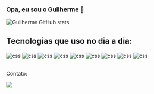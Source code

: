 ### Opa, eu sou o Guilherme 👾

![Guilherme GitHub stats](https://github-readme-stats.vercel.app/api?username=gu1lhermeb&show_icons=true&theme=dracula&count_private=true)

## Tecnologias que uso no dia a dia:

<div>
   <img align="center" alt="css" src="https://img.shields.io/badge/PHP-777BB4?style=for-the-badge&logo=php&logoColor=white" />
   <img align="center" alt="css" src="https://img.shields.io/badge/JavaScript-F7DF1E?style=for-the-badge&logo=javascript&logoColor=black" />
   <img align="center" alt="css" src="https://img.shields.io/badge/GIT-E44C30?style=for-the-badge&logo=git&logoColor=white" />
   <img align="center" alt="css" src="https://img.shields.io/badge/Laravel-FF2D20?style=for-the-badge&logo=laravel&logoColor=white" />
   <img align="center" alt="css" src="https://img.shields.io/badge/MySQL-00000F?style=for-the-badge&logo=mysql&logoColor=white" />
   <img align="center" alt="css" src="https://img.shields.io/badge/PostgreSQL-316192?style=for-the-badge&logo=postgresql&logoColor=white" />
   <img align="center" alt="css" src="https://img.shields.io/badge/Digital_Ocean-0080FF?style=for-the-badge&logo=DigitalOcean&logoColor=white" />
   <img align="center" alt="css" src="https://img.shields.io/badge/Linux-000?style=for-the-badge&logo=linux&logoColor=FCC624" />
   <img align="center" alt="css" src="https://img.shields.io/badge/Ubuntu-35495E?style=for-the-badge&logo=ubuntu&logoColor=2CA5E0" />
</div>

<br>

Contato:

<a href = "mailto:guilhermebraz089@gmail.com"><img src="https://img.shields.io/badge/Gmail-D14836?style=for-the-badge&logo=gmail&logoColor=white" target="_blank"></a>
